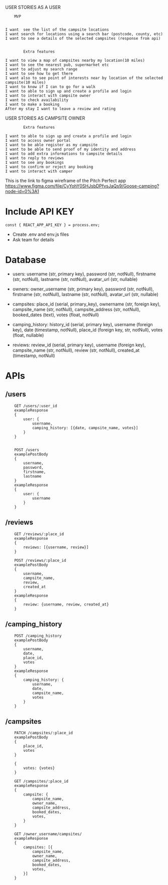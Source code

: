 ﻿USER STORIES AS A USER

    	MVP


    I want  see the list of the campsite locations
    I want search for locations using a search bar (postcode, county, etc)
    I want to see a details of the selected campsites (response from api)


    		Extra features

    I want to view a map of campsites nearby my location(10 miles)
    I want to see the nearest pub, supermarket etc
    I want to adjust my search range
    I want to see how to get there
    I want also to see point of interests near by location of the selected campsite(10 miles)
    I want to know if I can to go for a walk
    I want to able to sign up and create a profile and login
    I want to interact with campsite owner
    I want to check availability
    I want to make a booking
    After my stay I want to leave a review and rating

USER STORIES AS CAMPSITE OWNER

    		Extra features

    I want to able to sign up and create a profile and login
    I want to access owner portal
    I want to be able register as my campsite
    I want to be able to send proof of my identity and address
    I want to add extra informations to campsite details
    I want to reply to reviews
    I want to see any bookings
    I want to confirm or reject any booking
    I want to interact with camper

This is the link to figma wireframe of the Pitch Perfect app
https://www.figma.com/file/CyYohY0SHJsbDPfvsJaQs9/Goose-camping?node-id=0%3A1

# Include API KEY

```
const { REACT_APP_API_KEY } = process.env;
```

- Create .env and env.js files
- Ask team for details

# Database

- users: username (str, primary key), password (str, notNull), firstname (str, notNull), lastname (str, notNull), avatar_url (str, nullable)

- owners: owner_username (str, primary key), password (str, notNull), firstname (str, notNull), lastname (str, notNull), avatar_url (str, nullable)

- campsites: place_id (serial, primary_key), ownername (str, foreign key), campsite_name (str, notNull), campsite_address (str, notNull), booked_dates (text), votes (float, notNull)

- camping_history: history_id (serial, primary key), username (foreign key), date (timestamp, notNull), place_id (foreign key, str, notNull), votes (float, nullable)

- reviews: review_id (serial, primary key), username (foreign key), campsite_name (str, notNull), review (str, notNull), created_at (timestamp, notNull)

# APIs

## /users

```
    GET /users/:user_id
    exampleResponse
    {
        user: {
            username,
            camping_history: [{date, campsite_name, votes}]
        }
    }


    POST /users
    examplePostBody
    {
        username,
        password,
        firstname,
        lastname
    }
    exampleResponse
    {
        user: {
            username
        }
    }
```

## /reviews

```
    GET /reviews/:place_id
    exampleResponse
    {
        reviews: [{username, review}]
    }

    POST /reviews/:place_id
    examplePostBody
    {
        username,
        campsite_name,
        review,
        created_at
    }
    exampleResponse
    {
        review: {username, review, created_at}
    }
```

## /camping_history

```
    POST /camping_history
    examplePostBody
    {
        username,
        date,
        place_id,
        votes
    }
    exampleResponse
    {
        camping_history: {
            username,
            date,
            campsite_name,
            votes
        }
    }
```

## /campsites

```
    PATCH /campsites/:place_id
    examplePostBody
    {
        place_id,
        votes
    }

    {
        votes: {votes}
    }

    GET /campsites/:place_id
    exampleResponse
    {
        campsite: {
            campsite_name,
            owner_name,
            campsite_address,
            booked_dates,
            votes,
        }
    }

    GET /owner_username/campsites/
    exampleResponse
    {
        campsites: [{
            campsite_name,
            owner_name,
            campsite_address,
            booked_dates,
            votes,
        }]
    }
```
